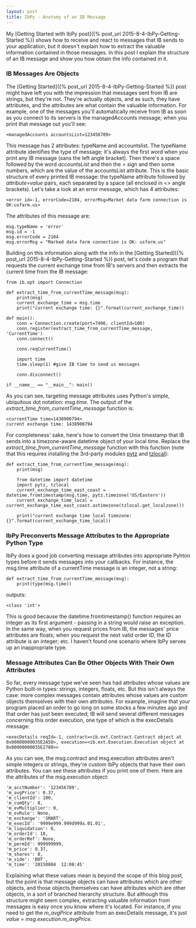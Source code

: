 ```yaml
---
layout: post
title: IbPy - Anatomy of an IB Message
---
```


My [Getting Started with IbPy post]({% post_url 2015-8-4-IbPy-Getting-Started %}) shows how to receive and react to messages that IB sends to your application, but it doesn't explain how to extract the valuable information contained in those messages. In this post I explain the structure of an IB message and show you how obtain the info contained in it.

### IB Messages Are Objects

The [Getting Started]({% post_url 2015-8-4-IbPy-Getting-Started %}) post might have left you with the impression that messages sent from IB are strings, but they're not. They're actually objects, and as such, they have attributes, and the attributes are what contain the valuable information. For example,  one of the messages you'll automatically receive from IB as soon as you connect to its servers is the managedAccounts message; when you print that message out you'll see:

```
<managedAccounts accountsList=123456789>
```

This message has 2 attributes: typeName and accountslist. The typeName attribute identifies the type of message; it's always the first word when you print any IB message (sans the left angle bracket). Then there's a space followed by the word _accountsList_ and then the _=_ sign and then some numbers, which are the value of the accountsList attribute. This is the basic structure of every printed IB message: the typeName attribute followed by _attribute=value_ pairs, each separated by a space (all enclosed in _<>_ angle brackets). Let's take a look at an error message, which has 4 attributes:

```
<error id=-1, errorCode=2104, errorMsg=Market data farm connection is OK:usfarm.us>
```

The attributes of this message are:

```
msg.typeName = 'error'
msg.id = -1
msg.errorCode = 2104
msg.errorMsg = "Marked data farm connection is OK: usfarm.us"
```

Building on this information along with the info in the [Getting Started]({% post_url 2015-8-4-IbPy-Getting-Started %}) post, let's code a program that requests the current exchange time from IB's servers and then extracts the current time from the IB message:

```python3
from ib.opt import Connection

def extract_time_from_currentTime_message(msg):
    print(msg)
    current_exchange_time = msg.time
    print("current exchange time: {}".format(current_exchange_time))
    
def main():
    conn = Connection.create(port=7496, clientId=100)
    conn.register(extract_time_from_currentTime_message, 'CurrentTime')
    conn.connect()
    
    conn.reqCurrentTime()
    
    import time
    time.sleep(1) #give IB time to send us messages
    
    conn.disconnect()
    
if __name__ == "__main__": main()
```

As you can see, targeting message attributes uses Python's simple, ubiquitous dot notation: _msg.time_. The output of the _extract\_time\_from\_currentTime\_message_ function is:

```
<currentTime time=1438900794>
current exchange time: 1438900794
```

For completeness' sake, here's how to convert the Unix timestamp that IB sends into a timezone-aware datetime object of your local time. Replace the _extract\_time\_from\_currentTime\_message_ function with this function (note that this requires installing the 3rd-party modules [pytz](https://pypi.python.org/pypi/pytz/#downloads) and [tzlocal](https://pypi.python.org/pypi/tzlocal)):

```python3
def extract_time_from_currentTime_message(msg):
    print(msg)
    
    from datetime import datetime
    import pytz, tzlocal
    current_exchange_time_east_coast = datetime.fromtimestamp(msg.time, pytz.timezone('US/Eastern'))
    current_exchange_time_local = current_exchange_time_east_coast.astimezone(tzlocal.get_localzone())
    
    print("current exchange time local timezone: {}".format(current_exchange_time_local))

```

### IbPy Preconverts Message Attributes to the Appropriate Python Type

IbPy does a good job converting message attributes into appropriate Pyhton types before it sends messages into your callbacks. For instance, the msg.time attribute of a currentTime message is an integer, not a string:

```python3
def extract_time_from_currentTime_message(msg):
    print(type(msg.time))
```

outputs:

```
<class 'int'>
```

This is good because the datetime.fromtimestamp() function requires an integer as its first argument - passing in a string would raise an exception. In the same way, when you request prices from IB, the messages' price attributes are floats; when you request the next valid order ID, the ID attribute is an integer; etc. I haven't found one scenario where IbPy serves up an inappropriate type.

### Message Attributes Can Be Other Objects With Their Own Attributes

So far, every message type we've seen has had attributes whose values are Python built-in types: strings, integers, floats, etc. But this isn't always the case: more complex messages contain attributes whose values are custom objects themselves with their own attributes. For example, imagine that your program placed an order to go long on some stocks a few minutes ago and that order has just been executed; IB will send several different messages concerning this order execution, one type of which is the execDetails message:

```
<execDetails reqId=-1, contract=<ib.ext.Contract.Contract object at 0x00000000035E2A58>, execution=<ib.ext.Execution.Execution object at 0x00000000035E2780>>
```

As you can see, the msg.contract and msg.execution attributes aren't simple integers or strings, they're custom IbPy objects that have their own attributes. You can see these attributes if you print one of them. Here are the attributes of the msg.execution object:

```
'm_acctNumber': '123456789',
'm_avgPrice': 0.37,
'm_clientId': 100,
'm_cumQty': 8,
'm_evMultiplier': 0,
'm_evRule': None,
'm_exchange': 'SMART',
'm_execId': '9999e999.999d999a.01.01',
'm_liquidation': 0,
'm_orderId': 18,
'm_orderRef': None,
'm_permId': 999999999,
'm_price': 0.37,
'm_shares': 8,
'm_side': 'BOT',
'm_time': '20150804  12:08:45'

```

Explaining what these values mean is beyond the scope of this blog post, but the point is that message objects can have attributes which are other objects, and those objects themselves can have attributes which are other objects, in a sort of branched hierarchy structure. But although this structure might seem complex, extracting valuable information from messages is easy once you know where it's located. For instance, if you need to get the _m\_avgPrice_ attribute from an execDetails message, it's just _value = msg.execution.m\_avgPrice_.













